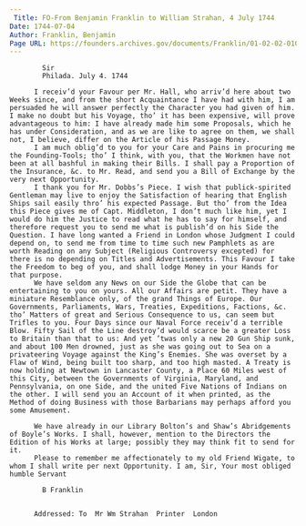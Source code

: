 ```yaml
---
 Title: FO-From Benjamin Franklin to William Strahan, 4 July 1744
Date: 1744-07-04
Author: Franklin, Benjamin
Page URL: https://founders.archives.gov/documents/Franklin/01-02-02-0106
---
```


          
            Sir
            Philada. July 4. 1744
          
          I receiv’d your Favour per Mr. Hall, who arriv’d here about two Weeks since, and from the short Acquaintance I have had with him, I am persuaded he will answer perfectly the Character you had given of him. I make no doubt but his Voyage, tho’ it has been expensive, will prove advantageous to him: I have already made him some Proposals, which he has under Consideration, and as we are like to agree on them, we shall not, I believe, differ on the Article of his Passage Money.
          I am much oblig’d to you for your Care and Pains in procuring me the Founding-Tools; tho’ I think, with you, that the Workmen have not been at all bashful in making their Bills. I shall pay a Proportion of the Insurance, &c. to Mr. Read, and send you a Bill of Exchange by the very next Opportunity.
          I thank you for Mr. Dobbs’s Piece. I wish that publick-spirited Gentleman may live to enjoy the Satisfaction of hearing that English Ships sail easily thro’ his expected Passage. But tho’ from the Idea this Piece gives me of Capt. Middleton, I don’t much like him, yet I would do him the Justice to read what he has to say for himself, and therefore request you to send me what is publish’d on his Side the Question. I have long wanted a Friend in London whose Judgment I could depend on, to send me from time to time such new Pamphlets as are worth Reading on any Subject (Religious Controversy excepted) for there is no depending on Titles and Advertisements. This Favour I take the Freedom to beg of you, and shall lodge Money in your Hands for that purpose.
          We have seldom any News on our Side the Globe that can be entertaining to you on yours. All our Affairs are petit. They have a miniature Resemblance only, of the grand Things of Europe. Our Governments, Parliaments, Wars, Treaties, Expeditions, Factions, &c. tho’ Matters of great and Serious Consequence to us, can seem but Trifles to you. Four Days since our Naval Force receiv’d a terrible Blow. Fifty Sail of the Line destroy’d would scarce be a greater Loss to Britain than that to us: And yet ’twas only a new 20 Gun Ship sunk, and about 100 Men drowned, just as she was going out to Sea on a privateering Voyage against the King’s Enemies. She was overset by a Flaw of Wind, being built too sharp, and too high masted. A Treaty is now holding at Newtown in Lancaster County, a Place 60 Miles west of this City, between the Governments of Virginia, Maryland, and Pennsylvania, on one Side, and the united Five Nations of Indians on the other. I will send you an Account of it when printed, as the Method of doing Business with those Barbarians may perhaps afford you some Amusement.
          
          We have already in our Library Bolton’s and Shaw’s Abridgements of Boyle’s Works. I shall, however, mention to the Directors the Edition of his Works at large; possibly they may think fit to send for it.
          Please to remember me affectionately to my old Friend Wigate, to whom I shall write per next Opportunity. I am, Sir, Your most obliged humble Servant
          
            B Franklin
          
         
          Addressed: To  Mr Wm Strahan  Printer  London
        
